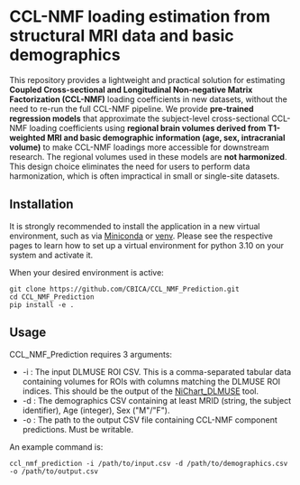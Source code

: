 # CCL-NMF loading estimation from structural MRI data and basic demographics

This repository provides a lightweight and practical solution for estimating **Coupled Cross-sectional and Longitudinal Non-negative Matrix Factorization (CCL-NMF)** loading coefficients in new datasets, without the need to re-run the full CCL-NMF pipeline.
We provide **pre-trained regression models** that approximate the subject-level cross-sectional CCL-NMF loading coefficients using **regional brain volumes derived from T1-weighted MRI and basic demographic information (age, sex, intracranial volume)** to make CCL-NMF loadings more accessible for downstream research.
The regional volumes used in these models are **not harmonized**. This design choice eliminates the need for users to perform data harmonization, which is often impractical in small or single-site datasets.  

## Installation
It is strongly recommended to install the application in a new virtual environment, such as via [Miniconda](https://www.anaconda.com/docs/getting-started/miniconda/main) or [venv](https://docs.python.org/3/library/venv.html).
Please see the respective pages to learn how to set up a virtual environment for python 3.10 on your system and activate it.

When your desired environment is active:
```
git clone https://github.com/CBICA/CCL_NMF_Prediction.git
cd CCL_NMF_Prediction
pip install -e .
```

## Usage
CCL_NMF_Prediction requires 3 arguments:

- -i : The input DLMUSE ROI CSV. This is a comma-separated tabular data containing volumes for ROIs with columns matching the DLMUSE ROI indices. This should be the output of the [NiChart_DLMUSE](https://github.com/CBICA/NiChart_DLMUSE) tool.
- -d : The demographics CSV containing at least MRID (string, the subject identifier), Age (integer), Sex ("M"/"F").
- -o : The path to the output CSV file containing CCL-NMF component predictions. Must be writable.

An example command is:
```
ccl_nmf_prediction -i /path/to/input.csv -d /path/to/demographics.csv -o /path/to/output.csv
```
